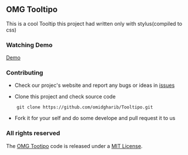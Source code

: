 ## OMG Tooltipo
This is a cool Tooltip 
this project had written only with stylus(compiled to css)

### Watching Demo

[Demo](http://jsbin.com/uxibef/15/watch)

### Contributing

* Check our projec's website and report any bugs or ideas in [issues](https://github.com/omidgharib/Tooltipo/issues)

* Clone this project and check source code
```
    git clone https://github.com/omidgharib/Tooltipo.git
```

* Fork it for your self and do some develope and pull request it to us

### All rights reserved ###

The [OMG Tootipo](https://github.com/omidgharib/Tooltipo.git) code is released under a [MIT License](http://opensource.org/licenses/MIT).